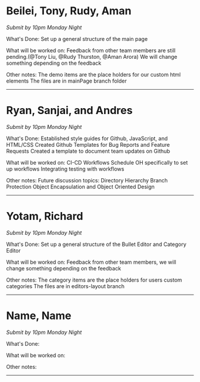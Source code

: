 # Beilei, Tony, Rudy, Aman
*Submit by 10pm Monday Night*

What's Done:
Set up a general structure of the main page

What will be worked on:
Feedback from other team members are still pending.(@Tony Liu, @Rudy Thurston, @Aman Arora) We will change something depending on the feedback

Other notes:
The demo items are the place holders for our custom html elements
The files are in mainPage branch folder

---
# Ryan, Sanjai, and Andres
*Submit by 10pm Monday Night*

What's Done:
Established style guides for Github, JavaScript, and HTML/CSS
Created Github Templates for Bug Reports and Feature Requests
Created a template to document team updates on Github

What will be worked on:
CI-CD Workflows
Schedule OH specifically to set up workflows
Integrating testing with workflows

Other notes:
Future discussion topics:
Directory Hierarchy
Branch Protection
Object Encapsulation and Object Oriented Design

---
# Yotam, Richard
*Submit by 10pm Monday Night*

What's Done:
Set up a general structure of the Bullet Editor and Category Editor

What will be worked on:
Feedback from other team members, we will change something depending on the feedback

Other notes:
The category items are the place holders for users custom categories
The files are in editors-layout branch

---
# Name, Name
*Submit by 10pm Monday Night*

What's Done:

What will be worked on:

Other notes:

---
